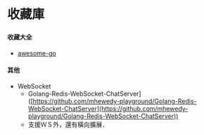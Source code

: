 # 收藏庫

###

#### 收藏大全

* [awesome-go](https://github.com/avelino/awesome-go)&#x20;

#### 其他

* WebSocket
  * Golang-Redis-WebSocket-ChatServer]\([https://github.com/mhewedy-playground/Golang-Redis-WebSocket-ChatServer](https://github.com/mhewedy-playground/Golang-Redis-WebSocket-ChatServer))
  * 支援ＷＳ外，還有橫向擴展．



